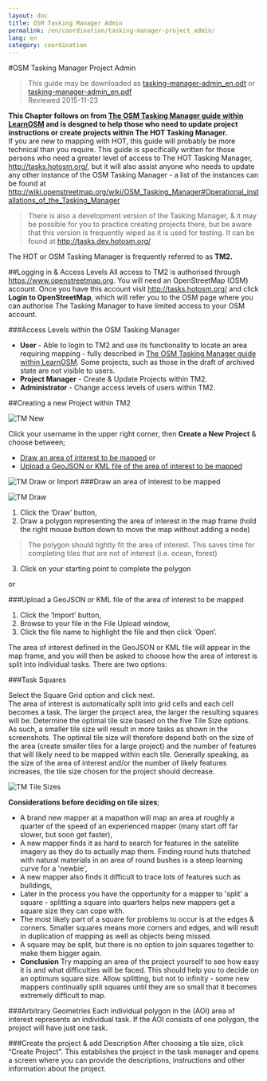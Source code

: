 ```yaml
---
layout: doc
title: OSM Tasking Manager Admin
permalink: /en/coordination/tasking-manager-project_admin/
lang: en
category: coordination
---
```


#OSM Tasking Manager Project Admin

> This guide may be downloaded as [tasking-manager-admin_en.odt](/files/tasking-manager-admin_en.odt) or [tasking-manager-admin_en.pdf](/files/tasking-manager-admin_en.pdf)  
> Reviewed 2015-11-23  

**This Chapter follows on from [The OSM Tasking Manager guide within LearnOSM](/en/coordination/tasking-manager/) and is desgned to help those who need to update project instructions or create projects within The HOT Tasking Manager.**  
If you are new to mapping with HOT, this guide will probably be more technical than you require. This guide is specifically written for those persons who need a greater level of access to The HOT Tasking Manager, <http://tasks.hotosm.org/>, but it will also assist anyone who needs to update any other instance of the OSM Tasking Manager - a list of the instances can be found at <http://wiki.openstreetmap.org/wiki/OSM_Tasking_Manager#Operational_installations_of_the_Tasking_Manager>

> There is also a development version of the Tasking Manager, & it may be possible for you to practice creating projects there, but be aware that this version is frequently wiped as it is used for testing. It can be found at <http://tasks.dev.hotosm.org/> 

The HOT or OSM Tasking Manager is frequently referred to as **TM2.**

##Logging in & Access Levels
All access to TM2 is authorised through <https://www.openstreetmap.org>. You will need an OpenStreetMap (OSM) account. Once you have this account visit <http://tasks.hotosm.org/> and click **Login to OpenStreetMap**, which will refer you to the OSM page where you can authorise The Tasking Manager to have limited access to your OSM account.

###Access Levels within the OSM Tasking Manager
-  **User** - Able to login to TM2 and use its functionality to locate an area requiring mapping - fully described in [The OSM Tasking Manager guide within LearnOSM]({{site.baseurl}}/en/coordination/tasking-manager/). Some projects, such as those in the draft of archived state are not visible to users.  
-  **Project Manager** - Create & Update Projects within TM2.  
-  **Administrator** - Change access levels of users within TM2.

##Creating a new Project within TM2 

![TM New][]

Click your username in the upper right corner, then **Create a New Project** & choose between;  

- [Draw an area of interest to be mapped]({{site.baseurl}}/en/coordination/tasking-manager-admin/#draw-an-area-of-interest-to-be-mapped) or  
- [Upload a GeoJSON or KML file of the area of interest to be mapped]({{site.baseurl}}/en/coordination/tasking-manager-admin/#upload-a-geojson-or-kml-file-of-the-area-of-interest-to-be-mapped)  

![TM Draw or Import][]
###Draw an area of interest to be mapped

![TM Draw][]

1. Click the ‘Draw’ button,
2. Draw a polygon representing the area of interest in the map frame (hold the right mouse button down to move the map without adding a node)
>The polygon should tightly fit the area of interest. This saves time for completing tiles that are not of interest (i.e. ocean, forest)  
3. Click on your starting point to complete the polygon  

or

###Upload a GeoJSON or KML file of the area of interest to be mapped  

1. Click the ‘Import’ button,  
2. Browse to your file in the File Upload window,  
3. Click the file name to highlight the file and then click ‘Open’.  

The area of interest defined in the GeoJSON or KML file will appear in the map frame, and you will then be asked to choose how the area of interest is split into individual tasks.  There are two options:  

###Task Squares

Select the Square Grid option and click next.  
The area of interest is automatically split into grid cells and each cell becomes a task. The larger the project area, the larger the resulting squares will be. Determine the optimal tile size based on the five Tile Size options. As such, a smaller tile size will result in more tasks as shown in the screenshots.  The optimal tile size will therefore depend both on the size of the area (create smaller tiles for a large project) and the number of features that will likely need to be mapped within each tile.  Generally speaking, as the size of the area of interest and/or the number of likely features increases, the tile size chosen for the project should decrease. 

![TM Tile Sizes][]

**Considerations before deciding on tile sizes**;  

-  A brand new mapper at a mapathon will map an area at roughly a quarter of the speed of an experienced mapper (many start off far slower, but soon get faster),  
-  A new mapper finds it as hard to search for features in the satellite imagery as they do to actually map them. Finding round huts thatched with natural materials in an area of round bushes is a steep learning curve for a 'newbie',  
-  A new mapper also finds it difficult to trace lots of features such as buildings,  
-  Later in the process you have the opportunity for a mapper to 'split' a square - splitting a square into quarters helps new mappers get a square size they can cope with.  
-  The most likely part of a square for problems to occur is at the edges & corners. Smaller squares means more corners and edges, and will result in duplication of mapping as well as objects being missed.  
-  A square may be split, but there is no option to join squares together to make them bigger again.  
-  **Conclusion** Try mapping an area of the project yourself to see how easy it is and what difficulties will be faced. This should help you to decide on an optimum square size. Allow splitting, but not to infinity - some new mappers continually split squares until they are so small that it becomes extremely difficult to map.  

###Arbitrary Geometries
Each individual polygon in the (AOI) area of interest represents an individual task.  If the AOI consists of one polygon, the project will have just one task.


###Create the project & add Description
After choosing a tile size, click “Create Project”.  This establishes the project in the task manager and opens a screen where you can provide the descriptions, instructions and other information about the project.  

<!--Hidden Text - Google discussion group on TM - https://groups.google.com/a/hotosm.org/forum/?utm_medium=email&utm_source=footer#!msg/tm-project-managers/5OVNGMBsQv0/01Wxw95cBwAJ 

Before Creating a Task
Should this task be a Missing Maps Task? 
Will the project have a direct field mapping component?
Is the project disaster related? 
If yes it should be a HOT project not Missing Maps. Contact the activation lead.
Is the project backed by one of the existing Missing Maps members?
Is the imagery high quality without clouds?
If no contact ARC to see if they can help get new imagery from US Department of State
Task Creation Process
To create a new project, you must be logged into the Tasking Manager - use your OpenStreetMap account username & password. Note that you must have certain permissions assigned to your OpenStreetMap account in order to create a new project in the Tasking Manager.  Open your Internet browser and go to tasks.hotosm.org. You will see a page like this:


Once you are logged in, click on your username in the upper right hand corner.
In the drop down menu, click “Create a New Project”.

There are two options for creating a project: 
Draw an area of interest to be mapped
Upload a GeoJSON or KML file of the area of interest to be mapped

Option 1 - Draw
Click the ‘Draw’ button
Draw a polygon representing the area of interest in the map frame (right click; keep the right click pressed to move the map without adding a node)
Note: the polygon should tightly fit the area of interest. This saves time for completing tiles that are not of interest (i.e. ocean, forest)

Double click to complete the polygon

Option 2 - Import GeoJSON or KML
Click the ‘Import’ button

Browse to your file in the File Upload window
Click the file name to highlight the file and then click ‘Open’.

The area of interest defined in the GeoJSON or KML file will appear in the map frame, and you will then be asked to choose how the area of interest is split into individual tasks.  There are two options:
Square Grid - AOI is automatically split into grid cells and each cell becomes a task.
Arbitrary Geometries - Each individual polygon in the AOI represents an individual task.  If the AOI consists of one polygon, the project will have just one task.
Note: this guide only covers the square grid option.

Select the Square Grid option and click next.
Determine the optimal tile size based on the five Tile Size options. Important: the size of tiles is relative, i.e. the same size level will be bigger on a large project than on a small one (“S” or “M” tiles are thus not always of the same size). Note that each polygon will become a single task.  As such, a smaller tile size will result in more tasks as shown in the screenshots below.  The optimal tile size will therefore depend both on the size of the area (create smaller tiles for a large project) and the number of features that will likely need to be mapped within each tile.  Generally speaking, as the size of the area of interest and/or the number of likely features increases, the tile size chosen for the project should decrease. The ideal size of a square is roughly 45 min - 1 hour of work. At larger mapathons or in denser cities smaller tasks (~20 min) are better.



After choosing a tile size, click “Create Project”.  This establishes the project in the task manager and opens a screen where you can provide the descriptions, instructions and other information about the project if needed.  
On the ‘Description’ tab:
set the Priority appropriately
name the project using the “Name of the Project” text box
If the task is specifically for the Missing Maps effort, use the following naming convention:  Missing Maps: <Location/Project Name>
provide a description in the ‘Description’ box.  Note: formatting in the Description box is based on ‘Markdown’.  Tips for using ‘Markdown’ can be found by clicking the ‘Markdown’ link below the Description box. Note: it is necessary to add a blank line between paragraphs to separate them.
If you are creating a task specifically for the Missing Maps project, include the following language as part of the description: ‘The Missing Maps project aims to map the most vulnerable places in the world (affected by humanitarian crises: disease epidemics, conflict, natural disasters, poverty, environmental crises). Building on HOT's disaster preparedness projects, the Missing Maps tasks facilitate pre-emptive mapping of priority countries to better facilitate disaster response, medical activities and resource allocation when crises occur.’



On the ‘Instructions’ tab:
list the features that need to be mapped in the “Entities to Map” box, e.g. buildings and primary roads.
in the ‘Changeset Comment’ box, enter the changeset comment that mappers should use when uploading the data they have mapped.  The comments should indicate various things about the project.  E.g., the comment ‘Bukama, #DRC #hotosm-project-1145 #MissingMaps #Bing’ indicates the location of the task, the project number, that the project is specifically for Missing Maps, and that Bing imagery is being used for the task.  Changeset comments will obviously vary by project, but should generally be used as a quick indicator/description of the project.
enter detailed instructions that the mappers need to follow in the “Detailed Instructions” box.  At a minimum, detailed instructions must indicate what features to map, how to tag the features, and the imagery source to be used in this project.  Other details should be included as appropriate.  Note: formatting in the Description box is based on ‘Markdown’.  Tips for using ‘Markdown’ can be found by clicking the ‘Markdown’ link below the “Detailed Instructions” box.
Add to the detailed instructions if there is any cloud coverage that might hamper the mapping of tiles. Request mappers to mention cloud coverage in the comment field, and mark the task as done.
If appropriate, enter additional information specific to tasks in the “Per Task Instructions (Optional)” box.  This will be used if anything needs specific needs to be done for individual tasks within the project.  


On both ‘Description’ and ‘Instructions’ tabs, you can translate the content by clicking on the language icon above the text boxes (en, fr, etc.). If no text is entered for language, the default language (English) will appear instead. You’ll notice that the different text boxes don’t switch languages at once when you select it on one, you’ll need to select the language you want to edit on each box individually.

The ‘Area’ tab is not yet functional.

The ‘Imagery’ tab can be used if an imagery source other than the standard OSM imagery sources in OSM needs to be used.  There are also various licensing options via the Required License dropdown if a special license is required for the alternate imagery source.

The “Priority Areas” tab is used to define priority areas for the task if necessary.  This is done by manually drawing the priority areas in the map frame.  Once saved these areas will be shown  as high priority on the map on the main project page.  Tools are also available on the ‘Priority Areas’ tab to edit or delete an existing high priority area.

If necessary, access to the new project can be limited to a certain group of users via the “Allowed Users” tab.  In order to limit access, first click in the check box next to “Private”.  Then enter the username of a user that should have access in the “Allowed Users” text entry box and click the “Add User” button.  Repeat for additional users that need access.  Note: In order for the user's name to be available to add to the Allowed Users - they first must visit the URL for your instance of OSMTM and Authorize access to their OpenStreetMap account. After they've done this, their username should be available for the administrator to add. 

The “Misc” tab provides options to add a due date and a JOSM preset.  The due date can be entered in the “Project due date” box and represents the date after which the project will automatically be archived.  Users can also load a JOSM preset XML file to assist with tagging if appropriate.  

After entering the description, instructions, and any necessary information on the other tabs, click on “Save the Modifications”, which will take you back to the main project page.  
  
Proofread the various tabs to ensure wording and formatting are correct.
If further editing is needed, click the ‘Edit’ link in the upper right hand corner of the page.  If the project is ready for mapping, click the ‘Publish’ link.
Once the project is published, it is available for mapping to anyone with an OSM account, unless a group of users was specified in the ‘Allowed Users’ tab, in which case only the allowed users would be able to work on it.  If necessary, edits can still be made to the project after publication by clicking on the ‘Edit’ link.

Out of date wiki entry - for update when this guide complete  http://wiki.openstreetmap.org/wiki/Tasking_manager_admin
- end of hidden text-->


[TM Tile Sizes]: {{site.baseurl}}/images/coordination/TM_tile_sizes.png
[TM New]: {{site.baseurl}}/images/coordination/TM_create_new.png
[TM Draw or Import]: {{site.baseurl}}/images/coordination/TM_draw_or_import.png
[TM Draw]: {{site.baseurl}}/images/coordination/TM_draw.png
